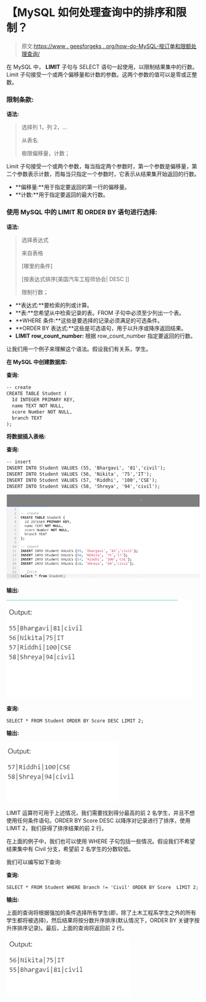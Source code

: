 # 【MySQL 如何处理查询中的排序和限制？

> 原文:[https://www . geesforgeks . org/how-do-MySQL-按订单和限额处理查询/](https://www.geeksforgeeks.org/how-does-mysql-process-order-by-and-limit-in-a-query/)

在 MySQL 中， **LIMIT** 子句与 SELECT 语句一起使用，以限制结果集中的行数。Limit 子句接受一个或两个偏移量和计数的参数。这两个参数的值可以是零或正整数。

### **限制条款:**

**语法:**

> 选择列 1，列 2，…
> 
> 从表名
> 
> 极限偏移量，计数；

Limit 子句接受一个或两个参数，每当指定两个参数时，第一个参数是偏移量，第二个参数表示计数，而每当只指定一个参数时，它表示从结果集开始返回的行数。

*   **偏移量:**用于指定要返回的第一行的偏移量。
*   **计数:**用于指定要返回的最大行数。

### 使用 MySQL 中的 LIMIT 和 ORDER BY 语句进行选择:

**语法:**

> 选择表达式
> 
> 来自表格
> 
> [哪里的条件]
> 
> [按表达式排序[美国汽车工程师协会| DESC ]]
> 
> 限制行数；

*   **表达式:**要检索的列或计算。
*   **表:**您希望从中检索记录的表。FROM 子句中必须至少列出一个表。
*   **WHERE 条件:**这些是要选择的记录必须满足的可选条件。
*   **ORDER BY 表达式:**这些是可选语句，用于以升序或降序返回结果。
*   **LIMIT row_count_number:** 根据 row_count_number 指定要返回的行数。

让我们用一个例子来理解这个语法。假设我们有关系，学生。

**在 MySQL 中创建数据库:**

**查询:**

```
-- create
CREATE TABLE Student (
  Id INTEGER PRIMARY KEY,
  name TEXT NOT NULL,
  score Number NOT NULL,
  branch TEXT 
);
```

**将数据插入表格:**

**查询:**

```
-- insert
INSERT INTO Student VALUES (55, 'Bhargavi', '81','civil');
INSERT INTO Student VALUES (56, 'Nikita', '75','IT');
INSERT INTO Student VALUES (57, 'Riddhi', '100','CSE');
INSERT INTO Student VALUES (58, 'Shreya', '94','civil');
```

![](img/39ae821b4a32afd01b4f02ed00f94a19.png)

**输出:**

![](img/c8aaf6321d751c60fe0ff6f53eb8c604.png)

**查询:**

```
SELECT * FROM Student ORDER BY Score DESC LIMIT 2;
```

**输出:**

![](img/fab612118c9c0b49c897a918a7dd5073.png)

LIMIT 运算符可用于上述情况，我们需要找到得分最高的前 2 名学生，并且不想使用任何条件语句。ORDER BY Score DESC 以降序对记录进行了排序，使用 LIMIT 2，我们获得了排序结果的前 2 行。

在上面的例子中，我们也可以使用 WHERE 子句包括一些情况。假设我们不希望结果集中有 Civil 分支，希望前 2 名学生的分数较低。

我们可以编写如下查询:

**查询:**

```
SELECT * FROM Student WHERE Branch != 'Civil' ORDER BY Score  LIMIT 2;
```

**输出:**

上面的查询将根据强加的条件选择所有学生(即，除了土木工程系学生之外的所有学生都将被选择)，然后结果将按分数升序排序(默认情况下，ORDER BY 关键字按升序排序记录)。最后，上面的查询将返回前 2 行。

![](img/c3334ca43b3cea5b9deed9225282d8e6.png)